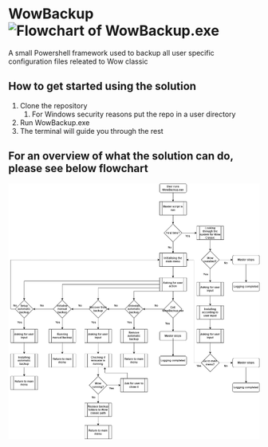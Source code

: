 # WowBackup ![Flowchart of WowBackup.exe](https://static.wikia.nocookie.net/wowwiki/images/7/71/Wotlk-mini.png/revision/latest?cb=20090403101421) 
A small Powershell framework used to backup all user specific configuration files releated to Wow classic

## How to get started using the solution
1. Clone the repository
    1. For Windows security reasons put the repo in a user directory
2. Run WowBackup.exe
3. The terminal will guide you through the rest

## For an overview of what the solution can do, please see below flowchart
![Flowchart of WowBackup.exe](https://github.com/ChristofferWin/WowBackup/blob/main/WowBackupFlowchart.png) 